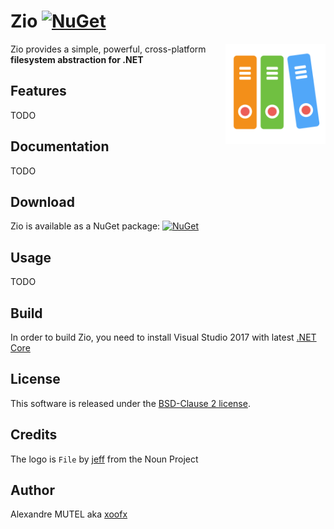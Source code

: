 # Zio [![NuGet](https://img.shields.io/nuget/v/Zio.svg)](https://www.nuget.org/packages/Zio/)

<img align="right" width="160px" height="160px" src="img/zio.png">

Zio provides a simple, powerful, cross-platform **filesystem abstraction for .NET**

## Features

TODO

## Documentation

TODO

## Download

Zio is available as a NuGet package: [![NuGet](https://img.shields.io/nuget/v/Zio.svg)](https://www.nuget.org/packages/Zio/)

## Usage

TODO

## Build

In order to build Zio, you need to install Visual Studio 2017 with latest [.NET Core](https://www.microsoft.com/net/core)

## License

This software is released under the [BSD-Clause 2 license](https://github.com/xoofx/zio/blob/master/license.txt).

## Credits

The logo is `File` by [jeff](https://thenounproject.com/jeff955/) from the Noun Project

## Author

Alexandre MUTEL aka [xoofx](http://xoofx.com)
